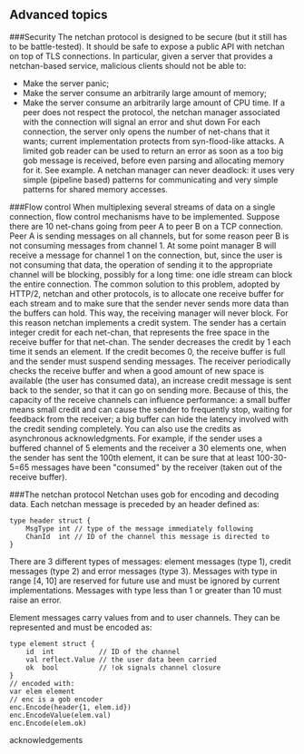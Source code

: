 Advanced topics
---------------

###Security
The netchan protocol is designed to be secure (but it still has to be battle-tested). It should be safe to expose a public API with netchan on top of TLS connections. In particular, given a server that provides a netchan-based service, malicious clients should not be able to:
- Make the server panic;
- Make the server consume an arbitrarily large amount of memory;
- Make the server consume an arbitrarily large amount of CPU time.
If a peer does not respect the protocol, the netchan manager associated with the connection will signal an error and shut down
For each connection, the server only opens the number of net-chans that it wants; current implementation protects from syn-flood-like attacks.
A limited gob reader can be used to return an error as soon as a too big gob message is received, before even parsing and allocating memory for it. See example.
A netchan manager can never deadlock: it uses very simple (pipeline based) patterns for communicating and very simple patterns for shared memory accesses.

###Flow control
When multiplexing several streams of data on a single connection, flow control mechanisms have to be implemented.
Suppose there are 10 net-chans going from peer A to peer B on a TCP connection. Peer A is sending messages on all channels, but for some reason peer B is not consuming messages from channel 1. At some point manager B will receive a message for channel 1 on the connection, but, since the user is not consuming that data, the operation of sending it to the appropriate channel will be blocking, possibly for a long time: one idle stream can block the entire connection.
The common solution to this problem, adopted by HTTP/2, netchan and other protocols, is to allocate one receive buffer for each stream and to make sure that the sender never sends more data than the buffers can hold. This way, the receiving manager will never block. For this reason netchan implements a credit system. The sender has a certain integer credit for each net-chan, that represents the free space in the receive buffer for that net-chan. The sender decreases the credit by 1 each time it sends an element. If the credit becomes 0, the receive buffer is full and the sender must suspend sending messages. The receiver periodically checks the receive buffer and when a good amount of new space is available (the user has consumed data), an increase credit message is sent back to the sender, so that it can go on sending more.
Because of this, the capacity of the receive channels can influence performance: a small buffer means small credit and can cause the sender to frequently stop, waiting for feedback from the receiver; a big buffer can hide the latency involved with the credit sending completely.
You can also use the credits as asynchronous acknowledgments. For example, if the sender uses a buffered channel of 5 elements and the receiver a 30 elements one, when the sender has sent the 100th element, it can be sure that at least 100-30-5=65 messages have been "consumed" by the receiver (taken out of the receive buffer).

###The netchan protocol
Netchan uses gob for encoding and decoding data. Each netchan message is preceded by an header defined as:

	type header struct {
		MsgType int // type of the message immediately following
		ChanId  int // ID of the channel this message is directed to
	}

There are 3 different types of messages: element messages (type 1), credit messages (type 2) and error messages (type 3). Messages with type in range [4, 10] are reserved for future use and must be ignored by current implementations. Messages with type less than 1 or greater than 10 must raise an error.

Element messages carry values from and to user channels. They can be represented and must be encoded as:

	type element struct {
		id  int           // ID of the channel
		val reflect.Value // the user data been carried
		ok  bool          // !ok signals channel closure
	}
	// encoded with:
	var elem element
	// enc is a gob encoder
	enc.Encode(header{1, elem.id})
	enc.EncodeValue(elem.val)
	enc.Encode(elem.ok)

acknowledgements


